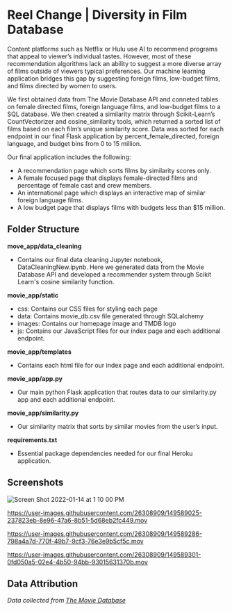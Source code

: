 # Reel Change | Diversity in Film Database

Content platforms such as Netflix or Hulu use AI to recommend programs that appeal to viewer’s individual tastes. However, most of these recommendation algorithms lack an ability to suggest a more diverse array of films outside of viewers typical preferences. Our machine learning application bridges this gap by suggesting foreign films, low-budget films, and films directed by women to users. 

We first obtained data from The Movie Database API and conneted tables on female directed films, foreign language films, and low-budget films to a SQL database. We then created a similarity matrix through Scikit-Learn’s CountVectorizer and cosine_similarity tools, which returned a sorted list of films based on each film’s unique similarity score. Data was sorted for each endpoint in our final Flask application by percent_female_directed, foreign language, and budget bins from 0 to 15 million.

Our final application includes the following:
- A recommendation page which sorts films by similarity scores only. 
- A female focused page that displays female-directed films and percentage of female cast and crew members.
- An international page which displays an interactive map of similar foreign language films.
- A low budget page that displays films with budgets less than $15 million. 

## Folder Structure

**move_app/data_cleaning**
-	Contains our final data cleaning Jupyter notebook, DataCleaningNew.ipynb. Here we generated data from the Movie Database API and developed a recommender system through Scikit Learn's cosine similarity function.

**movie_app/static**
-	css: Contains our CSS files for styling each page
-	data: Contains movie_db.csv file generated through SQLalchemy
-	images: Contains our homepage image and TMDB logo
-	js: Contains our JavaScript files for our index page and each additional endpoint.

**movie_app/templates**
-	Contains each html file for our index page and each additional endpoint.

**movie_app/app.py**
-	Our main python Flask application that routes data to our similarity.py app and each additional endpoint.

**movie_app/similarity.py**
-	Our similarity matrix that sorts by similar movies from the user’s input.  

**requirements.txt**
-	Essential package dependencies needed for our final Heroku application.

## Screenshots 
![Screen Shot 2022-01-14 at 1 10 00 PM](https://user-images.githubusercontent.com/26308909/149588556-d5c0475b-f31b-4bf9-875b-7880949b7d5c.png)

https://user-images.githubusercontent.com/26308909/149589025-237823eb-8e96-47a6-8b51-5d68eb2fc449.mov

https://user-images.githubusercontent.com/26308909/149589286-798a4a7d-770f-49b7-9cf3-76e3e9b5cf5c.mov

https://user-images.githubusercontent.com/26308909/149589301-0fd050a5-02e4-4b50-94bb-93015631370b.mov


## Data Attribution
_Data collected from [The Movie Database](https://www.themoviedb.org/)_











